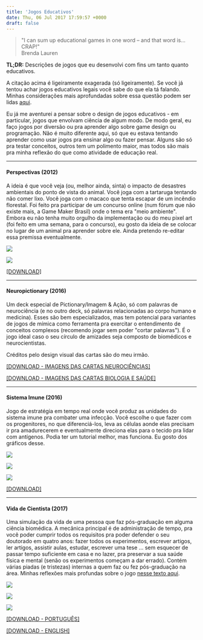 ```yaml
---
title: 'Jogos Educativos'
date: Thu, 06 Jul 2017 17:59:57 +0000
draft: false
---
```


> "I can sum up educational games in one word – and that word is... CRAP!"  
> Brenda Lauren

**TL;DR:** Descrições de jogos que eu desenvolvi com fins um tanto quanto educativos.

A citação acima é ligeiramente exagerada (só ligeiramente). Se você já tentou achar jogos educativos legais você sabe do que ela tá falando. Minhas considerações mais aprofundadas sobre essa questão podem ser lidas [aqui](http://kneves.org/2017/07/24/sobre-jogos-educativos/).

Eu já me aventurei a pensar sobre o design de jogos educativos - em particular, jogos que envolvam ciência de algum modo. De modo geral, eu faço jogos por diversão ou pra aprender algo sobre game design ou programação. Não é muito diferente aqui, só que eu estava tentando aprender como usar jogos pra ensinar algo ou fazer pensar. Alguns são só pra testar conceitos, outros tem um polimento maior, mas todos são mais pra minha reflexão do que como atividade de educação real.

* * *

#### Perspectivas (2012)

A ideia é que você veja (ou, melhor ainda, sinta) o impacto de desastres ambientais do ponto de vista do animal. Você joga com a tartaruga tentando não comer lixo. Você joga com o macaco que tenta escapar de um incêndio florestal. Foi feito pra participar de um concurso online (num fórum que não existe mais, a Game Maker Brasil) onde o tema era "meio ambiente". Embora eu não tenha muito orgulho da implementação ou do meu pixel art (foi feito em uma semana, para o concurso), eu gosto da ideia de se colocar no lugar de um animal pra aprender sobre ele. Ainda pretendo re-editar essa premissa eventualmente.

![](https://kneves.org/wp-content/uploads/2017/07/perspectivas01.png)

![](https://kneves.org/wp-content/uploads/2017/07/perspectivas02.png)

[\[DOWNLOAD\]](https://www.dropbox.com/s/25fa9c2h379s1e7/Perspectivas.zip?dl=0)

* * *

#### Neuropictionary (2016)

Um deck especial de Pictionary/Imagem & Ação, só com palavras de neurociência (e no outro deck, só palavras relacionadas ao corpo humano e medicina). Esses são bem especializados, mas tem potencial para variantes de jogos de mímica como ferramenta pra exercitar o entendimento de conceitos complexos (recomendo jogar sem poder "cortar palavras"). É o jogo ideal caso o seu círculo de amizades seja composto de biomédicos e neurocientistas.

Créditos pelo design visual das cartas são do meu irmão.

[\[DOWNLOAD - IMAGENS DAS CARTAS NEUROCIÊNCIAS\]](https://www.dropbox.com/s/jzxt2fehz2ygryj/Neuro.rar?dl=0)

[\[DOWNLOAD - IMAGENS DAS CARTAS BIOLOGIA E SAÚDE\]](https://www.dropbox.com/s/lehdvjvpinpbgm4/Bio.rar?dl=0)

* * *

#### Sistema Imune (2016)

Jogo de estratégia em tempo real onde você produz as unidades do sistema imune pra combater uma infecção. Você escolhe o que fazer com os progenitores, no que diferenciá-los, leva as células aonde elas precisam ir pra amadurecerem e eventualmente direciona elas para o tecido pra lidar com antígenos. Podia ter um tutorial melhor, mas funciona. Eu gosto dos gráficos desse.

![](https://kneves.org/wp-content/uploads/2017/07/imuno02.png)

![](https://kneves.org/wp-content/uploads/2017/07/imuno01.png)

![](https://kneves.org/wp-content/uploads/2017/07/imuno03.png)

[\[DOWNLOAD\]](https://www.dropbox.com/s/j91pms5lfxyx5z8/ImuneSystemGame.zip?dl=0)

* * *

#### Vida de Cientista (2017)

Uma simulação da vida de uma pessoa que faz pós-graduação em alguma ciência biomédica. A mecânica principal é de administração de tempo, pra você poder cumprir todos os requisitos pra poder defender o seu doutorado em quatro anos: fazer todos os experimentos, escrever artigos, ler artigos, assistir aulas, estudar, escrever uma tese ... sem esquecer de passar tempo suficiente em casa e no lazer, pra preservar a sua saúde física e mental (senão os experimentos começam a dar errado). Contém várias piadas (e tristezas) internas a quem faz ou fez pós-graduação na área. Minhas reflexões mais profundas sobre o jogo [nesse texto aqui](https://kneves.org/2021/02/18/o-jogo-da-pos-graduacao/).

![](https://kneves.org/wp-content/uploads/2017/07/scilife01.png)

![](https://kneves.org/wp-content/uploads/2017/07/scilife02.png)

![](https://kneves.org/wp-content/uploads/2017/07/scilife03.png)

[\[DOWNLOAD - PORTUGUÊS\]](https://www.dropbox.com/s/i0fts7caloozjnu/Vida%20de%20Cientista%20PT.zip?dl=0)

[\[DOWNLOAD - ENGLISH\]](https://www.dropbox.com/s/r7xkkmi6y5vg05u/Life%20of%20a%20Scientist%20EN.zip?dl=0)